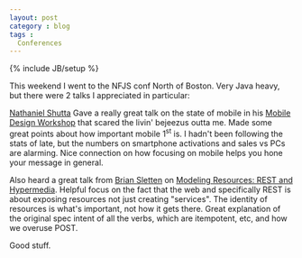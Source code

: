 ```yaml
---
layout: post
category : blog
tags :
  Conferences
---
```

{% include JB/setup %}

This weekend I went to the NFJS conf North of Boston.  Very Java heavy, but there were 2 talks I appreciated in particular:

[Nathaniel Shutta](https://twitter.com/ntschutta) Gave a really great talk on the state of mobile in his [Mobile Design Workshop](http://www.nofluffjuststuff.com/conference/boston/2013/03/session?id=28055) that scared the livin' bejeezus outta me.  Made some great points about how important mobile 1<sup>st</sup> is.  I hadn't been following the stats of late, but the numbers on smartphone activations and sales vs PCs are alarming.  Nice connection on how focusing on mobile helps you hone your message in general.

Also heard a great talk from [Brian Sletten](http://twitter.com/bsletten) on [Modeling Resources: REST and Hypermedia](http://www.nofluffjuststuff.com/conference/boston/2013/03/session?id=28044).  Helpful focus on the fact that the web and specifically REST is about exposing resources not just creating "services".  The identity of resources is what's important, not how it gets there.  Great explanation of the original spec intent of all the verbs, which are itempotent, etc, and how we overuse POST.

Good stuff.